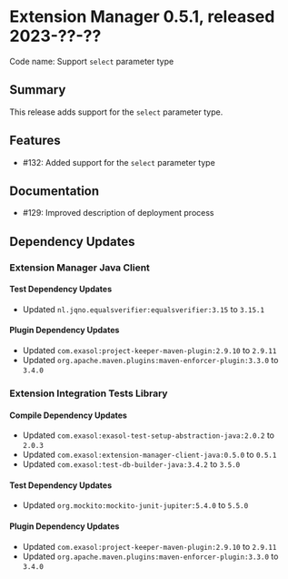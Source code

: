 # Extension Manager 0.5.1, released 2023-??-??

Code name: Support `select` parameter type

## Summary

This release adds support for the `select` parameter type.

## Features

* #132: Added support for the `select` parameter type

## Documentation

* #129: Improved description of deployment process

## Dependency Updates

### Extension Manager Java Client

#### Test Dependency Updates

* Updated `nl.jqno.equalsverifier:equalsverifier:3.15` to `3.15.1`

#### Plugin Dependency Updates

* Updated `com.exasol:project-keeper-maven-plugin:2.9.10` to `2.9.11`
* Updated `org.apache.maven.plugins:maven-enforcer-plugin:3.3.0` to `3.4.0`

### Extension Integration Tests Library

#### Compile Dependency Updates

* Updated `com.exasol:exasol-test-setup-abstraction-java:2.0.2` to `2.0.3`
* Updated `com.exasol:extension-manager-client-java:0.5.0` to `0.5.1`
* Updated `com.exasol:test-db-builder-java:3.4.2` to `3.5.0`

#### Test Dependency Updates

* Updated `org.mockito:mockito-junit-jupiter:5.4.0` to `5.5.0`

#### Plugin Dependency Updates

* Updated `com.exasol:project-keeper-maven-plugin:2.9.10` to `2.9.11`
* Updated `org.apache.maven.plugins:maven-enforcer-plugin:3.3.0` to `3.4.0`
